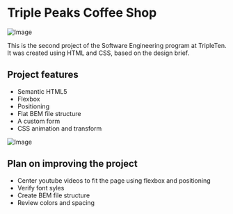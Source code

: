 # Triple Peaks Coffee Shop

![Image](https://github.com/user-attachments/assets/e0faeca6-03c0-4547-ae19-0ab7fec9a455)

This is the second project of the Software Engineering program at TripleTen. It was created using HTML and CSS, based on the design brief.

## Project features

- Semantic HTML5
- Flexbox
- Positioning
- Flat BEM file structure
- A custom form
- CSS animation and transform

![Image](https://github.com/user-attachments/assets/62354872-3f1d-49bd-854e-d1f5d96058c8)

## Plan on improving the project

- Center youtube videos to fit the page using flexbox and positioning
- Verify font syles
- Create BEM file structure
- Review colors and spacing
